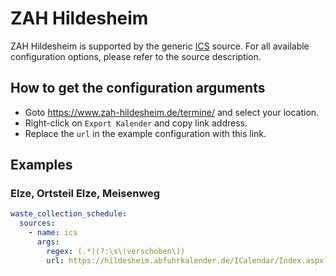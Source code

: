 # ZAH Hildesheim

ZAH Hildesheim is supported by the generic [ICS](/doc/source/ics.md) source. For all available configuration options, please refer to the source description.


## How to get the configuration arguments

- Goto <https://www.zah-hildesheim.de/termine/> and select your location.  
- Right-click on `Export Kalender` and copy link address.
- Replace the `url` in the example configuration with this link.

## Examples

### Elze, Ortsteil Elze, Meisenweg

```yaml
waste_collection_schedule:
  sources:
    - name: ics
      args:
        regex: (.*)(?:\s\(verschoben\))
        url: https://hildesheim.abfuhrkalender.de/ICalendar/Index.aspx?year={%Y}&streetID=5065
```
